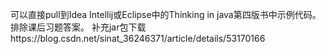 可以直接pull到Idea Intellij或Eclipse中的Thinking in java第四版书中示例代码。
排除课后习题答案。
补充jar包下载https://blog.csdn.net/sinat_36246371/article/details/53170166
